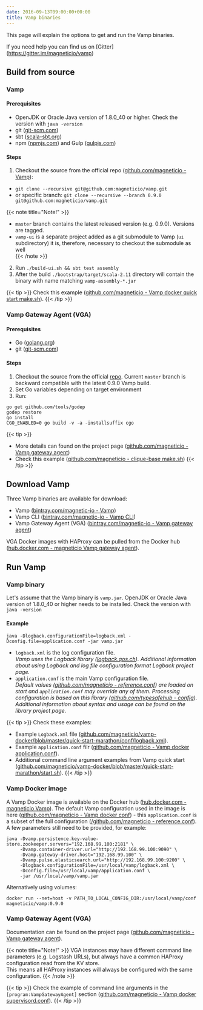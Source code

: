 ```yaml
---
date: 2016-09-13T09:00:00+00:00
title: Vamp binaries
---
```

This page will explain the options to get and run the Vamp binaries.

If you need help you can find us on [Gitter] (https://gitter.im/magneticio/vamp)


## Build from source

### Vamp

#### Prerequisites

- OpenJDK or Oracle Java version of 1.8.0_40 or higher. Check the version with `java -version`
- git ([git-scm.com](https://git-scm.com/))
- sbt ([scala-sbt.org](http://www.scala-sbt.org/index.html))
- npm ([npmjs.com](https://www.npmjs.com/)) and Gulp ([gulpjs.com](http://gulpjs.com/))

#### Steps

1. Checkout the source from the official repo ([github.com/magneticio - Vamp](https://github.com/magneticio/vamp)):   
  * `git clone --recursive git@github.com:magneticio/vamp.git`  
  * or specific branch: `git clone --recursive --branch 0.9.0 git@github.com:magneticio/vamp.git`

{{< note title="Note!" >}} 
* `master` branch contains the latest released version (e.g. 0.9.0). Versions are tagged.
* `vamp-ui` is a separate project added as a git submodule to Vamp (`ui` subdirectory) it is, therefore, necessary to checkout the submodule as well  
{{< /note >}}

2. Run `./build-ui.sh && sbt test assembly`
2. After the build `./bootstrap/target/scala-2.11` directory will contain the binary with name matching `vamp-assembly-*.jar`

{{< tip  >}}
Check this example ([github.com/magneticio - Vamp docker quick start make.sh](https://github.com/magneticio/vamp-docker/blob/master/quick-start/make.sh)).
{{< /tip >}}

### Vamp Gateway Agent (VGA)

#### Prerequisites

- Go ([golang.org](https://golang.org/))
- git ([git-scm.com](https://git-scm.com/))

#### Steps

1. Checkout the source from the official [repo](https://github.com/magneticio/vamp-gateway-agent). Current `master` branch is backward compatible with the latest 0.9.0 Vamp build.
2. Set Go variables depending on target environment
3. Run:

```
go get github.com/tools/godep
godep restore
go install
CGO_ENABLED=0 go build -v -a -installsuffix cgo
```
{{< tip  >}}
* More details can found on the project page ([github.com/magneticio - Vamp gateway agent](https://github.com/magneticio/vamp-gateway-agent))
* Check this example ([github.com/magneticio - clique-base make.sh](https://github.com/magneticio/vamp-docker/blob/master/clique-base/make.sh))
{{< /tip >}}

## Download Vamp

Three Vamp binaries are available for download:

* Vamp ([bintray.com/magnetic-io - Vamp](https://bintray.com/magnetic-io/downloads/vamp/view))
* Vamp CLI ([bintray.com/magnetic-io - Vamp CLI](https://bintray.com/magnetic-io/downloads/vamp-cli/view))
* Vamp Gateway Agent (VGA) ([bintray.com/magnetic-io - Vamp gateway agent](https://bintray.com/magnetic-io/downloads/vamp-gateway-agent/view))

VGA Docker images with HAProxy can be pulled from the Docker hub ([hub.docker.com - magneticio Vamp gateway agent](https://hub.docker.com/r/magneticio/vamp-gateway-agent/)).

## Run Vamp

### Vamp binary

Let's assume that the Vamp binary is `vamp.jar`.
OpenJDK or Oracle Java version of 1.8.0_40 or higher needs to be installed. Check the version with `java -version`

#### Example
```
java -Dlogback.configurationFile=logback.xml -Dconfig.file=application.conf -jar vamp.jar
```

* `logback.xml` is the log configuration file.  
_Vamp uses the Logback library ([logback.qos.ch](http://logback.qos.ch/)). Additional information about using Logback and log file configuration format Logback project page._
* `application.conf` is the main Vamp configuration file.   
_Default values ([github.com/magneticio - reference.conf](https://github.com/magneticio/vamp/blob/master/bootstrap/src/main/resources/reference.conf)) are loaded on start and `application.conf` may override any of them.
Processing configuration is based on this library ([github.com/typesafehub - config](https://github.com/typesafehub/config)). 
Additional information about syntax and usage can be found on the library project page._

{{< tip  >}}
Check these examples:

* Example `Logback.xml` file ([github.com/magneticio/vamp-docker/blob/master/quick-start-marathon/conf/logback.xml](https://github.com/magneticio/vamp-docker/blob/master/quick-start-marathon/conf/logback.xml)).
* Example `application.conf` filr ([github.com/magneticio - Vamp docker application.conf](https://github.com/magneticio/vamp-docker/blob/master/quick-start-marathon/conf/application.conf)). 
* Additional command line argument examples from Vamp quick start ([github.com/magneticio/vamp-docker/blob/master/quick-start-marathon/start.sh](https://github.com/magneticio/vamp-docker/blob/master/quick-start-marathon/start.sh)).
{{< /tip >}}

### Vamp Docker image

A Vamp Docker image is available on the Docker hub ([hub.docker.com - magneticio Vamp](https://hub.docker.com/r/magneticio/vamp/)).
The default Vamp configuration used in the image is here ([github.com/magneticio - Vamp docker conf](https://github.com/magneticio/vamp-docker/tree/master/vamp/conf)) - this `application.conf` is a subset of the full configuration ([/github.com/magneticio - reference.conf](https://github.com/magneticio/vamp/blob/master/bootstrap/src/main/resources/reference.conf)).
A few parameters still need to be provided, for example:

```
java -Dvamp.persistence.key-value-store.zookeeper.servers="192.168.99.100:2181" \
     -Dvamp.container-driver.url="http://192.168.99.100:9090" \
     -Dvamp.gateway-driver.host="192.168.99.100" \
     -Dvamp.pulse.elasticsearch.url="http://192.168.99.100:9200" \
     -Dlogback.configurationFile=/usr/local/vamp/logback.xml \
     -Dconfig.file=/usr/local/vamp/application.conf \
     -jar /usr/local/vamp/vamp.jar
```

Alternatively using volumes:
 
```
docker run --net=host -v PATH_TO_LOCAL_CONFIG_DIR:/usr/local/vamp/conf magneticio/vamp:0.9.0
```

### Vamp Gateway Agent (VGA)

Documentation can be found on the project page ([github.com/magneticio - Vamp gateway agent](https://github.com/magneticio/vamp-gateway-agent)).  

{{< note title="Note!" >}}
VGA instances may have different command line parameters (e.g. Logstash URLs), but always have a common HAProxy configuration read from the KV store.    
This means all HAProxy instances will always be configured with the same configuration.
{{< /note >}}

{{< tip  >}}
Check the example of command line arguments in the `[program:VampGatewayAgent]` section ([github.com/magneticio - Vamp docker supervisord.conf](https://github.com/magneticio/vamp-docker/blob/master/quick-start-marathon/supervisord.conf)). 
{{< /tip >}}



